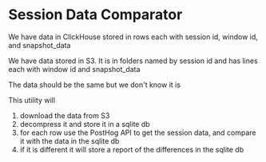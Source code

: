 # Session Data Comparator

We have data in ClickHouse stored in rows each with session id, window id, and snapshot_data

We have data stored in S3. It is in folders named by session id and has lines each with window id and snapshot_data

The data should be the same but we don't know it is

This utility will

1. download the data from S3
2. decompress it and store it in a sqlite db
3. for each row use the PostHog API to get the session data, and compare it with the data in the sqlite db
4. if it is different it will store a report of the differences in the sqlite db
